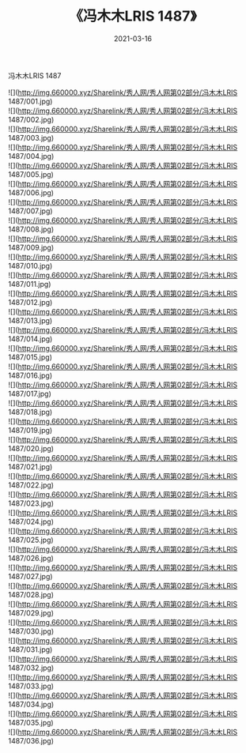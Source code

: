 ﻿---
layout: post
title:  《冯木木LRIS 1487》
date:   2021-03-16
img: http://img.660000.xyz/Sharelink/秀人网/秀人网第02部分/冯木木LRIS 1487/000.jpg
categories: [美女, 清纯, 唯美]
---

冯木木LRIS 1487

  ![](http://img.660000.xyz/Sharelink/秀人网/秀人网第02部分/冯木木LRIS 1487/001.jpg) <br> ![](http://img.660000.xyz/Sharelink/秀人网/秀人网第02部分/冯木木LRIS 1487/002.jpg) <br> ![](http://img.660000.xyz/Sharelink/秀人网/秀人网第02部分/冯木木LRIS 1487/003.jpg) <br> ![](http://img.660000.xyz/Sharelink/秀人网/秀人网第02部分/冯木木LRIS 1487/004.jpg) <br> ![](http://img.660000.xyz/Sharelink/秀人网/秀人网第02部分/冯木木LRIS 1487/005.jpg) <br> ![](http://img.660000.xyz/Sharelink/秀人网/秀人网第02部分/冯木木LRIS 1487/006.jpg) <br> ![](http://img.660000.xyz/Sharelink/秀人网/秀人网第02部分/冯木木LRIS 1487/007.jpg) <br> ![](http://img.660000.xyz/Sharelink/秀人网/秀人网第02部分/冯木木LRIS 1487/008.jpg) <br> ![](http://img.660000.xyz/Sharelink/秀人网/秀人网第02部分/冯木木LRIS 1487/009.jpg) <br> ![](http://img.660000.xyz/Sharelink/秀人网/秀人网第02部分/冯木木LRIS 1487/010.jpg) <br> ![](http://img.660000.xyz/Sharelink/秀人网/秀人网第02部分/冯木木LRIS 1487/011.jpg) <br> ![](http://img.660000.xyz/Sharelink/秀人网/秀人网第02部分/冯木木LRIS 1487/012.jpg) <br> ![](http://img.660000.xyz/Sharelink/秀人网/秀人网第02部分/冯木木LRIS 1487/013.jpg) <br> ![](http://img.660000.xyz/Sharelink/秀人网/秀人网第02部分/冯木木LRIS 1487/014.jpg) <br> ![](http://img.660000.xyz/Sharelink/秀人网/秀人网第02部分/冯木木LRIS 1487/015.jpg) <br> ![](http://img.660000.xyz/Sharelink/秀人网/秀人网第02部分/冯木木LRIS 1487/016.jpg) <br> ![](http://img.660000.xyz/Sharelink/秀人网/秀人网第02部分/冯木木LRIS 1487/017.jpg) <br> ![](http://img.660000.xyz/Sharelink/秀人网/秀人网第02部分/冯木木LRIS 1487/018.jpg) <br> ![](http://img.660000.xyz/Sharelink/秀人网/秀人网第02部分/冯木木LRIS 1487/019.jpg) <br> ![](http://img.660000.xyz/Sharelink/秀人网/秀人网第02部分/冯木木LRIS 1487/020.jpg) <br> ![](http://img.660000.xyz/Sharelink/秀人网/秀人网第02部分/冯木木LRIS 1487/021.jpg) <br> ![](http://img.660000.xyz/Sharelink/秀人网/秀人网第02部分/冯木木LRIS 1487/022.jpg) <br> ![](http://img.660000.xyz/Sharelink/秀人网/秀人网第02部分/冯木木LRIS 1487/023.jpg) <br> ![](http://img.660000.xyz/Sharelink/秀人网/秀人网第02部分/冯木木LRIS 1487/024.jpg) <br> ![](http://img.660000.xyz/Sharelink/秀人网/秀人网第02部分/冯木木LRIS 1487/025.jpg) <br> ![](http://img.660000.xyz/Sharelink/秀人网/秀人网第02部分/冯木木LRIS 1487/026.jpg) <br> ![](http://img.660000.xyz/Sharelink/秀人网/秀人网第02部分/冯木木LRIS 1487/027.jpg) <br> ![](http://img.660000.xyz/Sharelink/秀人网/秀人网第02部分/冯木木LRIS 1487/028.jpg) <br> ![](http://img.660000.xyz/Sharelink/秀人网/秀人网第02部分/冯木木LRIS 1487/029.jpg) <br> ![](http://img.660000.xyz/Sharelink/秀人网/秀人网第02部分/冯木木LRIS 1487/030.jpg) <br> ![](http://img.660000.xyz/Sharelink/秀人网/秀人网第02部分/冯木木LRIS 1487/031.jpg) <br> ![](http://img.660000.xyz/Sharelink/秀人网/秀人网第02部分/冯木木LRIS 1487/032.jpg) <br> ![](http://img.660000.xyz/Sharelink/秀人网/秀人网第02部分/冯木木LRIS 1487/033.jpg) <br> ![](http://img.660000.xyz/Sharelink/秀人网/秀人网第02部分/冯木木LRIS 1487/034.jpg) <br> ![](http://img.660000.xyz/Sharelink/秀人网/秀人网第02部分/冯木木LRIS 1487/035.jpg) <br> ![](http://img.660000.xyz/Sharelink/秀人网/秀人网第02部分/冯木木LRIS 1487/036.jpg) <br>